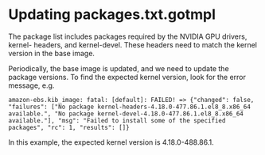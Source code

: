 # Updating packages.txt.gotmpl

The package list includes packages required by the NVIDIA GPU drivers, kernel- headers, and kernel-devel. These headers need to match the kernel version in the base image.

Periodically, the base image is updated, and we need to update the package versions. To find the expected kernel version, look for the error message, e.g.

```log
amazon-ebs.kib_image: fatal: [default]: FAILED! => {"changed": false, "failures": ["No package kernel-headers-4.18.0-477.86.1.el8_8.x86_64 available.", "No package kernel-devel-4.18.0-477.86.1.el8_8.x86_64 available."], "msg": "Failed to install some of the specified packages", "rc": 1, "results": []}
```

In this example, the expected kernel version is 4.18.0-488.86.1.

